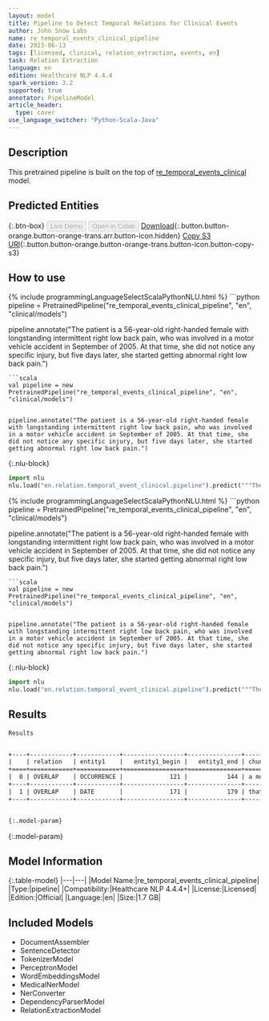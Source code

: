 ```yaml
---
layout: model
title: Pipeline to Detect Temporal Relations for Clinical Events
author: John Snow Labs
name: re_temporal_events_clinical_pipeline
date: 2023-06-13
tags: [licensed, clinical, relation_extraction, events, en]
task: Relation Extraction
language: en
edition: Healthcare NLP 4.4.4
spark_version: 3.2
supported: true
annotator: PipelineModel
article_header:
  type: cover
use_language_switcher: "Python-Scala-Java"
---
```


## Description

This pretrained pipeline is built on the top of [re_temporal_events_clinical](https://nlp.johnsnowlabs.com/2020/09/28/re_temporal_events_clinical_en.html) model.

## Predicted Entities



{:.btn-box}
<button class="button button-orange" disabled>Live Demo</button>
<button class="button button-orange" disabled>Open in Colab</button>
[Download](https://s3.amazonaws.com/auxdata.johnsnowlabs.com/clinical/models/re_temporal_events_clinical_pipeline_en_4.4.4_3.2_1686664822742.zip){:.button.button-orange.button-orange-trans.arr.button-icon.hidden}
[Copy S3 URI](s3://auxdata.johnsnowlabs.com/clinical/models/re_temporal_events_clinical_pipeline_en_4.4.4_3.2_1686664822742.zip){:.button.button-orange.button-orange-trans.button-icon.button-copy-s3}

## How to use

<div class="tabs-box" markdown="1">
{% include programmingLanguageSelectScalaPythonNLU.html %}
```python
pipeline = PretrainedPipeline("re_temporal_events_clinical_pipeline", "en", "clinical/models")


pipeline.annotate("The patient is a 56-year-old right-handed female with longstanding intermittent right low back pain, who was involved in a motor vehicle accident in September of 2005. At that time, she did not notice any specific injury, but five days later, she started getting abnormal right low back pain.")
```
```scala
val pipeline = new PretrainedPipeline("re_temporal_events_clinical_pipeline", "en", "clinical/models")


pipeline.annotate("The patient is a 56-year-old right-handed female with longstanding intermittent right low back pain, who was involved in a motor vehicle accident in September of 2005. At that time, she did not notice any specific injury, but five days later, she started getting abnormal right low back pain.")
```


{:.nlu-block}
```python
import nlu
nlu.load("en.relation.temporal_event_clinical.pipeline").predict("""The patient is a 56-year-old right-handed female with longstanding intermittent right low back pain, who was involved in a motor vehicle accident in September of 2005. At that time, she did not notice any specific injury, but five days later, she started getting abnormal right low back pain.""")
```

</div>

<div class="tabs-box" markdown="1">
{% include programmingLanguageSelectScalaPythonNLU.html %}
```python
pipeline = PretrainedPipeline("re_temporal_events_clinical_pipeline", "en", "clinical/models")


pipeline.annotate("The patient is a 56-year-old right-handed female with longstanding intermittent right low back pain, who was involved in a motor vehicle accident in September of 2005. At that time, she did not notice any specific injury, but five days later, she started getting abnormal right low back pain.")
```
```scala
val pipeline = new PretrainedPipeline("re_temporal_events_clinical_pipeline", "en", "clinical/models")


pipeline.annotate("The patient is a 56-year-old right-handed female with longstanding intermittent right low back pain, who was involved in a motor vehicle accident in September of 2005. At that time, she did not notice any specific injury, but five days later, she started getting abnormal right low back pain.")
```

{:.nlu-block}
```python
import nlu
nlu.load("en.relation.temporal_event_clinical.pipeline").predict("""The patient is a 56-year-old right-handed female with longstanding intermittent right low back pain, who was involved in a motor vehicle accident in September of 2005. At that time, she did not notice any specific injury, but five days later, she started getting abnormal right low back pain.""")
```
</div>

## Results

```bash
Results


+----+------------+------------+-----------------+---------------+--------------------------+-----------+-----------------+---------------+---------------------+--------------+
|    | relation   | entity1    |   entity1_begin |   entity1_end | chunk1                   | entity2   |   entity2_begin |   entity2_end | chunk2              |   confidence |
+====+============+============+=================+===============+==========================+===========+=================+===============+=====================+==============+
|  0 | OVERLAP    | OCCURRENCE |             121 |           144 | a motor vehicle accident | DATE      |             149 |           165 | September of 2005   |     0.999975 |
+----+------------+------------+-----------------+---------------+--------------------------+-----------+-----------------+---------------+---------------------+--------------+
|  1 | OVERLAP    | DATE       |             171 |           179 | that time                | PROBLEM   |             201 |           219 | any specific injury |     0.956654 |
+----+------------+------------+-----------------+---------------+--------------------------+-----------+-----------------+---------------+---------------------+--------------+


{:.model-param}
```

{:.model-param}
## Model Information

{:.table-model}
|---|---|
|Model Name:|re_temporal_events_clinical_pipeline|
|Type:|pipeline|
|Compatibility:|Healthcare NLP 4.4.4+|
|License:|Licensed|
|Edition:|Official|
|Language:|en|
|Size:|1.7 GB|

## Included Models

- DocumentAssembler
- SentenceDetector
- TokenizerModel
- PerceptronModel
- WordEmbeddingsModel
- MedicalNerModel
- NerConverter
- DependencyParserModel
- RelationExtractionModel